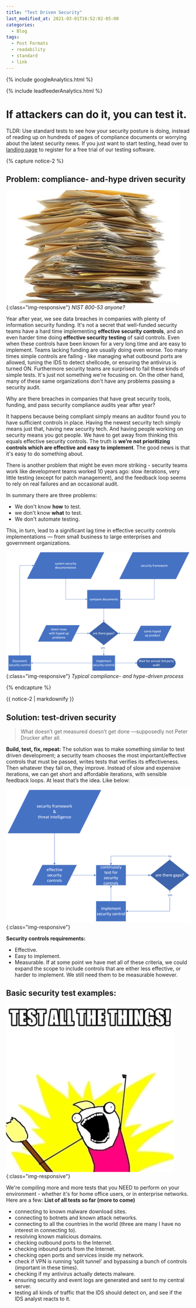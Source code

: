 ```yaml
---
title: "Test Driven Security"
last_modified_at: 2021-03-01T16:52:02-05:00
categories:
  - Blog
tags:
  - Post Formats
  - readability
  - standard
  - link
---
```

<!-- Google analytics -->
{% include googleAnalytics.html %}
<!-- leadfeeder analytics -->
{% include leadfeederAnalytics.html %}

# If attackers can do it, you can test it.
TLDR: Use standard tests to see how your security posture is doing, instead of reading up on hundreds of pages of compliance documents or worrying about the latest security news. If you just want to start testing, head over to [landing page][securiful-landing] to register for a free trial of our testing software.

{% capture notice-2 %}
## Problem: compliance- and-hype driven security
![compliance](/assets/images/2021-03-01/paper-stack.jpeg){:class="img-responsive"}
*NIST 800-53 anyone?*

Year after year, we see data breaches in companies with plenty of information security funding. It's not a secret that well-funded security teams have a hard time implementing **effective security controls**, and an even harder time doing **effective security testing** of said controls. Even when these controls have been known for a very long time and are easy to implement. Teams lacking funding are usually doing even worse. Too many times simple controls are failing - like managing what outbound ports are allowed, tuning the IDS to detect shellcode, or ensuring the antivirus is turned ON. Furthermore security teams are surprised to fail these kinds of simple tests. It's just not something we're focusing on. On the other hand, many of these same organizations don't have any problems passing a security audit.

Why are there breaches in companies that have great security tools, funding, and pass security compliance audits year after year?

It happens because being compliant simply means an auditor found you to have sufficient controls in place. Having the newest security tech simply means just that, having new security tech. And having people working on security means you got people. We have to get away from thinking this equals effective security controls. The truth is **we’re not prioritizing controls which are effective and easy to implement**. The good news is that it's easy to do something about.

There is another problem that might be even more striking - security teams work like development teams worked 10 years ago: slow iterations, very little testing (except for patch management), and the feedback loop seems to rely on real failures and an occasional audit.

In summary there are three problems:
* We don't know **how** to test.
* we don't know **what** to test.
* We don't automate testing.

This, in turn, lead to a significant lag time in effective security controls implementations — from small business to large enterprises and government organizations.

![compliance and hype driven process](/assets/images/2021-03-01/static-security.png){:class="img-responsive"}
*Typical compliance- and hype-driven process*

{% endcapture %}
<div class="notice">{{ notice-2 | markdownify }}</div>

## Solution: test-driven security
> What doesn’t get measured doesn’t get done —supposedly not Peter Drucker after all.

**Build, test, fix, repeat:**
The solution was to make something similar to test driven development; a security team chooses the most important/effective controls that must be passed, writes tests that verifies its effectiveness. Then whatever they fail on, they improve. Instead of slow and expensive iterations, we can get short and affordable iterations, with sensible feedback loops. At least that’s the idea. Like below:

![test driven security](/assets/images/2021-03-01/test-driven-security.png){:class="img-responsive"}

**Security controls requirements:** 
* Effective.
* Easy to implement.
* Measurable.
If at some point we have met all of these criteria, we could expand the scope to include controls that are either less effective, or harder to implement. We still need them to be measurable however.

## Basic security test examples:
![test all the security things](/assets/images/2021-03-01/test-all-the-things.png){:class="img-responsive"}

We're compiling more and more tests that you NEED to perform on your environment - whether it's for home office users, or in enterprise networks. Here are a few:
**List of all tests so far (more to come)**
* connecting to known malware download sites.
* connecting to botnets and known attack networks.
* connecting to all the countries in the world (three are many I have no interest in connecting to).
* resolving known malicious domains.
* checking outbound ports to the Internet.
* checking inbound ports from the Internet.
* checking open ports and services inside my network.
* check if VPN is running ‘split tunnel’ and bypassing a bunch of controls (important in these times).
* checking if my antivirus actually detects malware.
* ensuring security and event logs are generated and sent to my central server.
* testing all kinds of traffic that the IDS should detect on, and see if the IDS analyst reacts to it.















[securiful-landing]: https://www.securiful.com